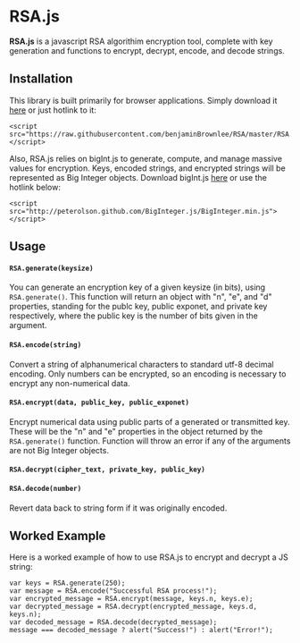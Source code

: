 # RSA.js
**RSA.js** is a javascript RSA algorithim encryption tool, complete with key generation and functions to encrypt, decrypt, encode, and decode strings.
## Installation
This library is built primarily for browser applications. Simply download it [here](https://raw.githubusercontent.com/benjaminBrownlee/RSA/master/RSA.min.js) or just hotlink to it:
      
	<script src="https://raw.githubusercontent.com/benjaminBrownlee/RSA/master/RSA.min.js"></script>
      
Also, RSA.js relies on bigInt.js to generate, compute, and manage massive values for encryption. Keys, encoded strings, and encrypted strings will be represented as Big Integer objects.  Download bigInt.js [here](http://peterolson.github.com/BigInteger.js/BigInteger.min.js) or use the hotlink below:

	<script src="http://peterolson.github.com/BigInteger.js/BigInteger.min.js"></script>
## Usage
#### `RSA.generate(keysize)`
You can generate an encryption key of a given keysize (in bits), using `RSA.generate()`. This function will return an object with "n", "e", and "d" properties, standing for the publc key, public exponet, and private key respectively, where the public key is the number of bits given in the argument.

#### `RSA.encode(string)`
Convert a string of alphanumerical characters to standard utf-8 decimal encoding.  Only numbers can be encrypted, so an encoding is necessary to encrypt any non-numerical data.

#### `RSA.encrypt(data, public_key, public_exponet)`
Encrypt numerical data using public parts of a generated or transmitted key.  These will be the "n" and "e" properties in the object returned by the `RSA.generate()` function.  Function will throw an error if any of the arguments are not Big Integer objects.

#### `RSA.decrypt(cipher_text, private_key, public_key)`


#### `RSA.decode(number)`
Revert data back to string form if it was originally encoded.

## Worked Example
Here is a worked example of how to use RSA.js to encrypt and decrypt a JS string:

	var keys = RSA.generate(250);
	var message = RSA.encode("Successful RSA process!");
	var encrypted_message = RSA.encrypt(message, keys.n, keys.e);
	var decrypted_message = RSA.decrypt(encrypted_message, keys.d, keys.n);
	var decoded_message = RSA.decode(decrypted_message);
	message === decoded_message ? alert("Success!") : alert("Error!");
